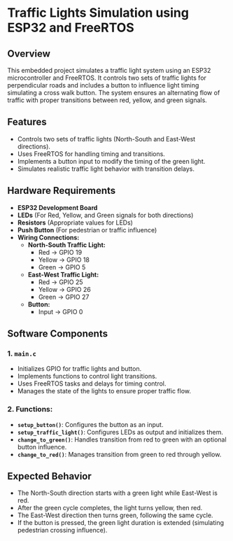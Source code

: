 # Traffic Lights Simulation using ESP32 and FreeRTOS

## Overview

This embedded project simulates a traffic light system using an ESP32 microcontroller and FreeRTOS. It controls two sets of traffic lights for perpendicular roads and includes a button to influence light timing simulating a cross walk button. The system ensures an alternating flow of traffic with proper transitions between red, yellow, and green signals.

## Features

- Controls two sets of traffic lights (North-South and East-West directions).
- Uses FreeRTOS for handling timing and transitions.
- Implements a button input to modify the timing of the green light.
- Simulates realistic traffic light behavior with transition delays.

## Hardware Requirements

- **ESP32 Development Board**
- **LEDs** (For Red, Yellow, and Green signals for both directions)
- **Resistors** (Appropriate values for LEDs)
- **Push Button** (For pedestrian or traffic influence)
- **Wiring Connections:**
  - **North-South Traffic Light:**
    - Red → GPIO 19
    - Yellow → GPIO 18
    - Green → GPIO 5
  - **East-West Traffic Light:**
    - Red → GPIO 25
    - Yellow → GPIO 26
    - Green → GPIO 27
  - **Button:**
    - Input → GPIO 0

## Software Components

### 1. `main.c`

- Initializes GPIO for traffic lights and button.
- Implements functions to control light transitions.
- Uses FreeRTOS tasks and delays for timing control.
- Manages the state of the lights to ensure proper traffic flow.

### 2. Functions:

- **`setup_button()`**: Configures the button as an input.
- **`setup_traffic_light()`**: Configures LEDs as output and initializes them.
- **`change_to_green()`**: Handles transition from red to green with an optional button influence.
- **`change_to_red()`**: Manages transition from green to red through yellow.

## Expected Behavior

- The North-South direction starts with a green light while East-West is red.
- After the green cycle completes, the light turns yellow, then red.
- The East-West direction then turns green, following the same cycle.
- If the button is pressed, the green light duration is extended (simulating pedestrian crossing influence).

